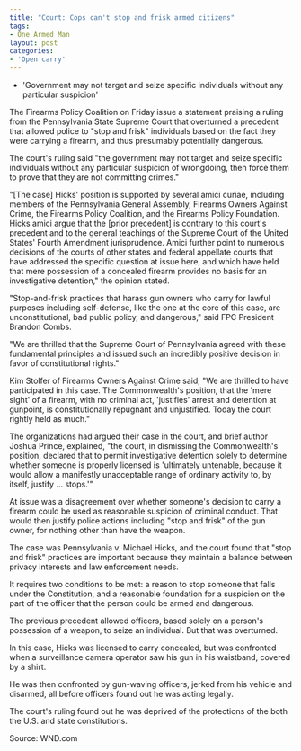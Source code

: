 ```yaml
---
title: "Court: Cops can't stop and frisk armed citizens"
tags:
- One Armed Man
layout: post
categories:
- 'Open carry'
---
```


- 'Government may not target and seize specific individuals without any particular suspicion'

The Firearms Policy Coalition on Friday issue a statement praising a ruling from the Pennsylvania State Supreme Court that overturned a precedent that allowed police to "stop and frisk" individuals based on the fact they were carrying a firearm, and thus presumably potentially dangerous.

The court's ruling said "the government may not target and seize specific individuals without any particular suspicion of wrongdoing, then force them to prove that they are not committing crimes."

"\[The case\] Hicks' position is supported by several amici curiae, including members of the Pennsylvania General Assembly, Firearms Owners Against Crime, the Firearms Policy Coalition, and the Firearms Policy Foundation. Hicks amici argue that the \[prior precedent\] is contrary to this court's precedent and to the general teachings of the Supreme Court of the United States' Fourth Amendment jurisprudence. Amici further point to numerous decisions of the courts of other states and federal appellate courts that have addressed the specific question at issue here, and which have held that mere possession of a concealed firearm provides no basis for an investigative detention," the opinion stated.

"Stop-and-frisk practices that harass gun owners who carry for lawful purposes including self-defense, like the one at the core of this case, are unconstitutional, bad public policy, and dangerous," said FPC President Brandon Combs.

"We are thrilled that the Supreme Court of Pennsylvania agreed with these fundamental principles and issued such an incredibly positive decision in favor of constitutional rights."

Kim Stolfer of Firearms Owners Against Crime said, "We are thrilled to have participated in this case. The Commonwealth's position, that the 'mere sight' of a firearm, with no criminal act, 'justifies' arrest and detention at gunpoint, is constitutionally repugnant and unjustified. Today the court rightly held as much."

The organizations had argued their case in the court, and brief author Joshua Prince, explained, "the court, in dismissing the Commonwealth's position, declared that to permit investigative detention solely to determine whether someone is properly licensed is 'ultimately untenable, because it would allow a manifestly unacceptable range of ordinary activity to, by itself, justify ... stops.'"

At issue was a disagreement over whether someone's decision to carry a firearm could be used as reasonable suspicion of criminal conduct. That would then justify police actions including "stop and frisk" of the gun owner, for nothing other than have the weapon.

The case was Pennsylvania v. Michael Hicks, and the court found that "stop and frisk" practices are important because they maintain a balance between privacy interests and law enforcement needs.

It requires two conditions to be met: a reason to stop someone that falls under the Constitution, and a reasonable foundation for a suspicion on the part of the officer that the person could be armed and dangerous.

The previous precedent allowed officers, based solely on a person's possession of a weapon, to seize an individual. But that was overturned.

In this case, Hicks was licensed to carry concealed, but was confronted when a surveillance camera operator saw his gun in his waistband, covered by a shirt.

He was then confronted by gun-waving officers, jerked from his vehicle and disarmed, all before officers found out he was acting legally.

The court's ruling found out he was deprived of the protections of the both the U.S. and state constitutions.

Source: WND.com